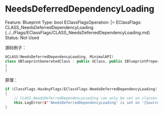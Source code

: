 # NeedsDeferredDependencyLoading

Feature: Blueprint
Type: bool
EClassFlagsOperation: |=
EClassFlags: CLASS_NeedsDeferredDependencyLoading (../../Flags/EClassFlags/CLASS_NeedsDeferredDependencyLoading.md)
Status: Not Used

源码例子：

```cpp
UCLASS(NeedsDeferredDependencyLoading, MinimalAPI)
class UBlueprintGeneratedClass : public UClass, public IBlueprintPropertyGuidProvider
{
}
```

原理：

```cpp
if (ClassFlags.HasAnyFlags(EClassFlags.NeedsDeferredDependencyLoading) && !IsChildOf(Session.UClass))
{
	// CLASS_NeedsDeferredDependencyLoading can only be set on classes derived from UClass
	this.LogError($"'NeedsDeferredDependencyLoading' is set on '{SourceName}' but the flag can only be used with classes derived from UClass.");
}
```